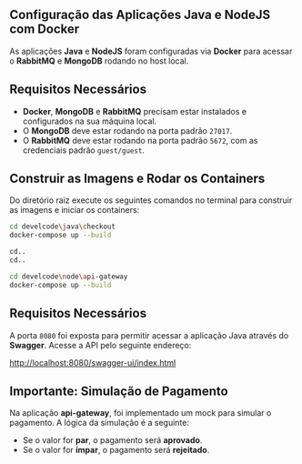 ## Configuração das Aplicações Java e NodeJS com Docker

As aplicações **Java** e **NodeJS** foram configuradas via **Docker** para acessar o **RabbitMQ** e **MongoDB** rodando no host local.

## Requisitos Necessários

- **Docker**, **MongoDB** e **RabbitMQ** precisam estar instalados e configurados na sua máquina local.
- O **MongoDB** deve estar rodando na porta padrão `27017`.
- O **RabbitMQ** deve estar rodando na porta padrão `5672`, com as credenciais padrão `guest/guest`.

## Construir as Imagens e Rodar os Containers

Do diretório raiz execute os seguintes comandos no terminal para construir as imagens e iniciar os containers:

```bash
cd develcode\java\checkout
docker-compose up --build

cd..
cd..

cd develcode\node\api-gateway
docker-compose up --build
```
## Requisitos Necessários

A porta `8080` foi exposta para permitir acessar a aplicação Java através do **Swagger**. Acesse a API pelo seguinte endereço:

[http://localhost:8080/swagger-ui/index.html](http://localhost:8080/swagger-ui/index.html)

## Importante: Simulação de Pagamento

Na aplicação **api-gateway**, foi implementado um mock para simular o pagamento. A lógica da simulação é a seguinte:

-   Se o valor for **par**, o pagamento será **aprovado**.
-   Se o valor for **ímpar**, o pagamento será **rejeitado**.
